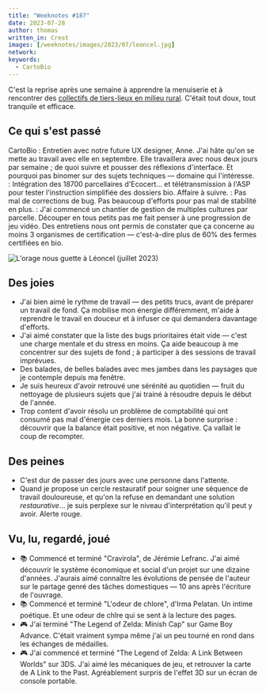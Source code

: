 ```yaml
---
title: "Weeknotes #187"
date: 2023-07-28
author: thomas
written_in: Crest
images: [/weeknotes/images/2023/07/leoncel.jpg]
network:
keywords:
  - CartoBio
---
```


C'est la reprise après une semaine à apprendre la menuiserie et à rencontrer des [collectifs de tiers-lieux en milieu rural](https://les-tiers-lieuses.org). C'était tout doux, tout tranquile et efficace.

<!--more-->

## Ce qui s'est passé

CartoBio
: Entretien avec notre future UX designer, Anne. J'ai hâte qu'on se mette au travail avec elle en septembre. Elle travaillera avec nous deux jours par semaine ; de quoi suivre et pousser des réflexions d'interface. Et pourquoi pas binomer sur des sujets techniques — domaine qui l'intéresse.
: Intégration des 18700 parcellaires d'Ecocert… et télétransmission à l'ASP pour tester l'instruction simplifiée des dossiers bio. Affaire à suivre.
: Pas mal de corrections de bug. Pas beaucoup d'efforts pour pas mal de stabilité en plus.
: J'ai commencé un chantier de gestion de multiples cultures par parcelle. Découper en tous petits pas me fait penser à une progression de jeu vidéo. Des entretiens nous ont permis de constater que ça concerne au moins 3 organismes de certification — c'est-à-dire plus de 60% des fermes certifiées en bio.

![](/weeknotes/images/2023/07/leoncel.jpg "L'orage nous guette à Léoncel (juillet 2023)")

## Des joies

- J'ai bien aimé le rythme de travail — des petits trucs, avant de préparer un travail de fond. Ça mobilise mon énergie différemment, m'aide à reprendre le travail en douceur et à infuser ce qui demandera davantage d'efforts.
- J'ai aimé constater que la liste des bugs prioritaires était vide — c'est une charge mentale et du stress en moins. Ça aide beaucoup à me concentrer sur des sujets de fond ; à participer à des sessions de travail imprévues.
- Des balades, de belles balades avec mes jambes dans les paysages que je contemple depuis ma fenêtre.
- Je suis heureux d'avoir retrouvé une sérénité au quotidien — fruit du nettoyage de plusieurs sujets que j'ai trainé à résoudre depuis le début de l'année.
- Trop content d'avoir résolu un problème de comptabilité qui ont consumé pas mal d'énergie ces derniers mois. La bonne surprise : découvrir que la balance était positive, et non négative. Ça vallait le coup de recompter.

## Des peines

- C'est dur de passer des jours avec une personne dans l'attente.
- Quand je propose un cercle restauratif pour soigner une séquence de travail douloureuse, et qu'on la refuse en demandant une solution _restaurative_… je suis perplexe sur le niveau d'interprétation qu'il peut y avoir. Alerte rouge.

## Vu, lu, regardé, joué

- 📚 Commencé et terminé "Cravirola", de Jérémie Lefranc. J'ai aimé découvrir le système économique et social d'un projet sur une dizaine d'années. J'aurais aimé connaître les évolutions de pensée de l'auteur sur le partage genré des tâches domestiques — 10 ans après l'écriture de l'ouvrage.
- 📚 Commencé et terminé "L'odeur de chlore", d'Irma Pelatan. Un intime poétique. Et une odeur de chlre qui se sent à la lecture des pages.
- 🎮 J'ai terminé "The Legend of Zelda: Minish Cap" sur Game Boy Advance. C'était vraiment sympa même j'ai un peu tourné en rond dans les échanges de médailles.
- 🎮 J'ai commencé et terminé "The Legend of Zelda: A Link Between Worlds" sur 3DS. J'ai aimé les mécaniques de jeu, et retrouver la carte de A Link to the Past. Agréablement surpris de l'effet 3D sur un écran de console portable.
